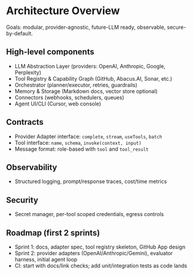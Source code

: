 # Architecture Overview

Goals: modular, provider-agnostic, future-LLM ready, observable, secure-by-default.

## High-level components
- LLM Abstraction Layer (providers: OpenAI, Anthropic, Google, Perplexity)
- Tool Registry & Capability Graph (GitHub, Abacus.AI, Sonar, etc.)
- Orchestrator (planner/executor, retries, guardrails)
- Memory & Storage (Markdown docs, vector store optional)
- Connectors (webhooks, schedulers, queues)
- Agent UI/CLI (Cursor, web console)

## Contracts
- Provider Adapter interface: `complete`, `stream`, `useTools`, `batch`
- Tool interface: `name`, `schema`, `invoke(context, input)`
- Message format: role-based with `tool` and `tool_result`

## Observability
- Structured logging, prompt/response traces, cost/time metrics

## Security
- Secret manager, per-tool scoped credentials, egress controls

## Roadmap (first 2 sprints)
- Sprint 1: docs, adapter spec, tool registry skeleton, GitHub App design
- Sprint 2: provider adapters (OpenAI/Anthropic/Gemini), evaluator harness, initial agent loop
- CI: start with docs/link checks; add unit/integration tests as code lands
